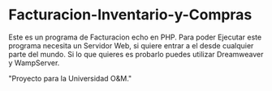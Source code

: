 # Facturacion-Inventario-y-Compras
Este es un programa de Facturacion echo en PHP.
Para poder Ejecutar este programa necesita un Servidor Web, si quiere entrar a el desde cualquier parte del mundo.
Si lo que quieres es probarlo puedes utilizar Dreamweaver y WampServer.

"Proyecto para la Universidad O&M."

